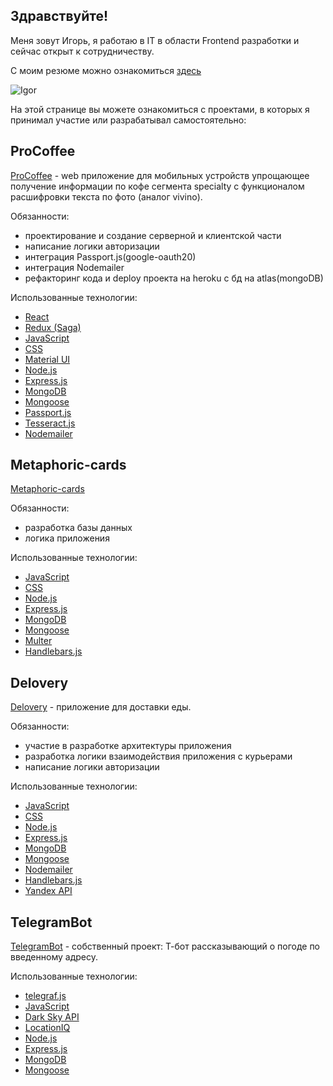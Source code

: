 ## Здравствуйте!

Меня зовут Игорь, я работаю в IT в области Frontend разработки и сейчас открыт к сотрудничеству.

С моим резюме можно ознакомиться [здесь](https://drive.google.com/file/d/1IxmDJzyER0H6WmEkOUahKKUWJMUagxy1/view?usp=sharing)

![Igor](https://user-images.githubusercontent.com/63601766/97906302-77d77780-1d54-11eb-9801-f47db3dc44e8.jpg)

На этой странице вы можете ознакомиться с проектами, в которых я принимал участие или разрабатывал самостоятельно:

## ProCoffee
[ProCoffee](https://github.com/KovinkoR/ProCoffe) - web приложение для мобильных устройств упрощающее получение информации по кофе сегмента specialty c функционалом расшифровки текста по фото (аналог vivino).

Обязанности:
- проектирование и создание серверной и клиентской части
- написание логики авторизации
- интеграция Passport.js(google-oauth20)
- интеграция Nodemailer
- рефакторинг кода и deploy проекта на heroku с бд на atlas(mongoDB)

Использованные технологии:
- [React](https://reactjs.org/)
- [Redux (Saga)](https://redux.js.org/)
- [JavaScript](https://developer.mozilla.org/)
- [CSS](https://developer.mozilla.org/en-US/docs/Web/CSS)
- [Material UI](https://material-ui.com/)
- [Node.js](https://nodejs.org/en/)
- [Express.js](https://expressjs.com/)
- [MongoDB](https://www.mongodb.com/)
- [Mongoose](https://mongoosejs.com/)
- [Passport.js](http://www.passportjs.org/)
- [Tesseract.js](https://tesseract.projectnaptha.com/)
- [Nodemailer](https://nodemailer.com/)


## Metaphoric-cards
[Metaphoric-cards](https://github.com/KovinkoR/Metaphoric-cards)

Обязанности:
- разработка базы данных
- логика приложения

Использованные технологии:
- [JavaScript](https://developer.mozilla.org/)
- [CSS](https://developer.mozilla.org/en-US/docs/Web/CSS)
- [Node.js](https://nodejs.org/en/)
- [Express.js](https://expressjs.com/)
- [MongoDB](https://www.mongodb.com/)
- [Mongoose](https://mongoosejs.com/)
- [Multer](https://www.npmjs.com/package/multer)
- [Handlebars.js](https://handlebarsjs.com/)

## Delovery
[Delovery](https://github.com/KovinkoR/Delovery_) - приложение для доставки еды.

Обязанности:
- участие в разработке архитектуры приложения
- разработка логики взаимодействия приложения с курьерами
- написание логики авторизации

Использованные технологии:
- [JavaScript](https://developer.mozilla.org/)
- [CSS](https://developer.mozilla.org/en-US/docs/Web/CSS)
- [Node.js](https://nodejs.org/en/)
- [Express.js](https://expressjs.com/)
- [MongoDB](https://www.mongodb.com/)
- [Mongoose](https://mongoosejs.com/)
- [Nodemailer](https://nodemailer.com/)
- [Handlebars.js](https://handlebarsjs.com/)
- [Yandex API](https://yandex.ru/dev/maps/geocoder/)


## TelegramBot
[TelegramBot](https://github.com/KovinkoR/TelegramBot) - собственный проект: Т-бот рассказывающий о погоде по введенному адресу.

Использованные технологии:
- [telegraf.js](https://telegraf.js.org/#/)
- [JavaScript](https://developer.mozilla.org/)
- [Dark Sky API](https://darksky.net/dev)
- [LocationIQ](https://locationiq.com/)
- [Node.js](https://nodejs.org/en/)
- [Express.js](https://expressjs.com/)
- [MongoDB](https://www.mongodb.com/)
- [Mongoose](https://mongoosejs.com/)
